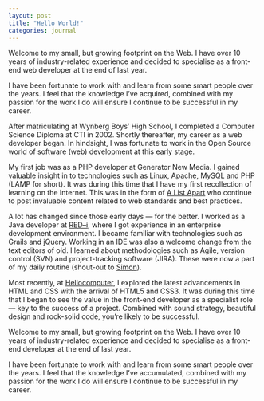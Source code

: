 ```yaml
---
layout: post
title: "Hello World!"
categories: journal
---
```


Welcome to my small, but growing footprint on the Web. I have over 10 years of industry-related experience and decided to specialise as a front-end web developer at the end of last year.

I have been fortunate to work with and learn from some smart people over the years. I feel that the knowledge I’ve acquired,
combined with my passion for the work I do will ensure I continue to be successful in my career.

After matriculating at Wynberg Boys’ High School, I completed a Computer Science Diploma at CTI in 2002. Shortly thereafter,
my career as a web developer began. In hindsight, I was fortunate to work in the Open Source world of software (web) development
at this early stage.

My first job was as a PHP developer at Generator New Media. I gained valuable insight in to technologies such as Linux,
Apache, MySQL and PHP (LAMP for short). It was during this time that I have my first recollection of learning on the Internet.
This was in the form of [A List Apart](http://www.alistapart.com) who continue to post invaluable content
related to web standards and best practices.

A lot has changed since those early days — for the better. I worked as a Java developer at [RED–i](http://www.red-i.co.za),
where I got experience in an enterprise development environment. I became familiar with technologies such as Grails and
jQuery. Working in an IDE was also a welcome change from the text editors of old. I learned about methodologies such as
Agile, version control (SVN) and project-tracking software (JIRA). These were now a part of my daily routine (shout-out to
[Simon](http://twitter.com/simonthetwit)).

Most recently, at [Hellocomputer](http://www.hellocomputer.com), I explored the latest advancements in HTML and CSS with
the arrival of HTML5 and CSS3. It was during this time that I began to see the value in the front-end developer as a specialist
role — key to the success of a project. Combined with sound strategy, beautiful design and rock-solid code, you’re likely
to be successful.

Welcome to my small, but growing footprint on the Web. I have over 10 years of industry-related experience and decided to
specialise as a front-end developer at the end of last year.

I have been fortunate to work with and learn from some smart people over the years. I feel that the knowledge I’ve accumulated,
combined with my passion for the work I do will ensure I continue to be successful in my career.
